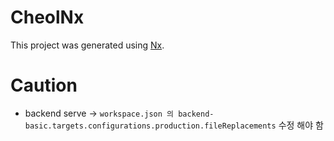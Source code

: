 # CheolNx
This project was generated using [Nx](https://nx.dev).

# Caution
- backend serve -> `workspace.json 의 backend-basic.targets.configurations.production.fileReplacements` 수정 해야 함
